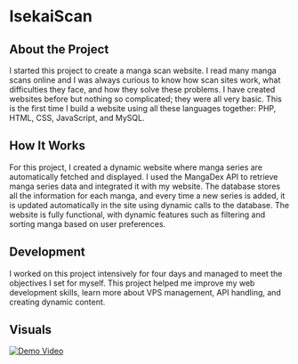 # IsekaiScan

## About the Project

I started this project to create a manga scan website. I read many manga scans online and I was always curious to know how scan sites work, what difficulties they face, and how they solve these problems. I have created websites before but nothing so complicated; they were all very basic. This is the first time I build a website using all these languages together: PHP, HTML, CSS, JavaScript, and MySQL.

## How It Works

For this project, I created a dynamic website where manga series are automatically fetched and displayed. I used the MangaDex API to retrieve manga series data and integrated it with my website. The database stores all the information for each manga, and every time a new series is added, it is updated automatically in the site using dynamic calls to the database. The website is fully functional, with dynamic features such as filtering and sorting manga based on user preferences.

## Development

I worked on this project intensively for four days and managed to meet the objectives I set for myself. This project helped me improve my web development skills, learn more about VPS management, API handling, and creating dynamic content.

## Visuals

[![Demo Video](https://img.youtube.com/vi/QOlec9dbkc8/0.jpg)](https://www.youtube.com/watch?v=QOlec9dbkc8)
